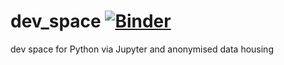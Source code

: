 # dev_space   [![Binder](https://mybinder.org/badge_logo.svg)](https://mybinder.org/v2/gh/andrew-collins-1/dev_space/master)

dev space for Python via Jupyter and anonymised data housing


